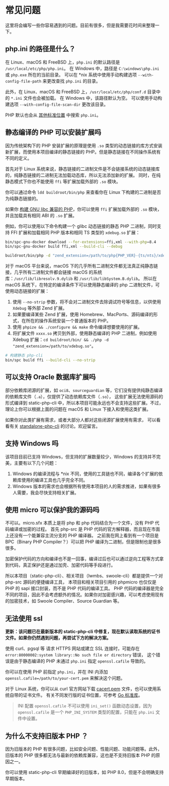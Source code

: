 # 常见问题

这里将会编写一些你容易遇到的问题。目前有很多，但是我需要花时间来整理一下。

## php.ini 的路径是什么？

在 Linux、macOS 和 FreeBSD 上，`php.ini` 的默认路径是 `/usr/local/etc/php/php.ini`。
在 Windows 中，路径是 `C:\windows\php.ini` 或 `php.exe` 所在的当前目录。
可以在 *nix 系统中使用手动构建选项 `--with-config-file-path` 来更改查找 `php.ini` 的目录。

此外，在 Linux、macOS 和 FreeBSD 上，`/usr/local/etc/php/conf.d` 目录中的 `*.ini` 文件也会被加载。
在 Windows 中，该路径默认为空。
可以使用手动构建选项 `--with-config-file-scan-dir` 更改该目录。

PHP 默认也会从 [其他标准位置](https://www.php.net/manual/zh/configuration.file.php) 中搜索 `php.ini`。

## 静态编译的 PHP 可以安装扩展吗

因为传统架构下的 PHP 安装扩展的原理是使用 `.so` 类型的动态链接的库方式安装新扩展，而使用本项目编译的静态链接的 PHP。但是静态链接在不同操作系统有不同的定义。

首先对于 Linux 系统来说，静态链接的二进制文件是不会链接系统的动态链接库的，纯静态链接的二进制无法加载动态库，所以无法添加新的扩展。
同时，在纯静态模式下你也不能使用 `ffi` 等扩展加载外部的 `.so` 模块。

你可以通过命令 `ldd buildroot/bin/php` 来查看你在 Linux 下构建的二进制是否为纯静态链接的。

如果你 [构建 GNU libc 兼容的 PHP](../guide/build-with-glibc)，你可以使用 `ffi` 扩展加载外部的 `.so` 模块，并且加载具有相同 ABI 的 `.so` 扩展。

例如，你可以使用以下命令构建一个 glibc 动态链接的静态 PHP 二进制，同时支持 FFI 扩展和加载相同 PHP 版本和相同 TS 类型的 `xdebug.so` 扩展：

```bash
bin/spc-gnu-docker download --for-extensions=ffi,xml --with-php=8.4
bin/spc-gnu-docker build ffi,xml --build-cli --debug

buildroot/bin/php -d "zend_extension=/path/to/php{PHP_VER}-{ts/nts}/xdebug.so" --ri xdebug
```

对于 macOS 平台来说，macOS 下的几乎所有二进制文件都无法真正纯静态链接，几乎所有二进制文件都会链接 macOS 的系统库：`/usr/lib/libresolv.9.dylib` 和 `/usr/lib/libSystem.B.dylib`。
所以在 macOS 系统下，在特定的编译条件下可以使用静态编译的 php 二进制文件，可使用动态链接的扩展：

1. 使用 `--no-strip` 参数，将不会对二进制文件去除调试符号等信息，以供使用 `Xdebug` 等外部 Zend 扩展。
2. 如果要编译某些 Zend 扩展，使用 Homebrew、MacPorts、源码编译的形式，在所在的操作系统安装一个普通版本的 PHP。
3. 使用 `phpize && ./configure && make` 命令编译想要使用的扩展。
4. 将扩展文件 `xxxx.so` 拷贝到外部，使用静态编译的 PHP 二进制，例如使用 Xdebug 扩展：`cd buildroot/bin/ && ./php -d "zend_extension=/path/to/xdebug.so"`。

```bash
# 构建静态 php-cli
bin/spc build ffi --build-cli --no-strip
```

## 可以支持 Oracle 数据库扩展吗

部分依赖库闭源的扩展，如 `oci8`、`sourceguardian` 等，它们没有提供纯静态编译的依赖库文件（`.a`），仅提供了动态依赖库文件（`.so`），
这些扩展无法使用源码的形式编译到 static-php-cli 中，所以本项目可能永远也不会支持这些扩展。不过，理论上你可以根据上面的问题在 macOS 和 Linux 下接入和使用这类扩展。

如果你对此类扩展有需求，或者大部分人都对这些闭源扩展使用有需求，
可以看看有关 [standalone-php-cli](https://github.com/crazywhalecc/static-php-cli/discussions/58) 的讨论。欢迎留言。

## 支持 Windows 吗

该项目目前已支持 Windows，但支持的扩展数量较少，Windows 的支持并不完美，主要有以下几个问题：

1. Windows 的编译流程与 *nix 不同，使用的工具链也不同，编译各个扩展的依赖库使用的编译工具也几乎完全不同。
2. Windows 版本的需求也会根据所有使用本项目的人的需求推进，如果有很多人需要，我会尽快支持相关扩展。

## 使用 micro 可以保护我的源码吗

不可以。micro.sfx 本质上是将 php 和 php 代码结合为一个文件，没有 PHP 代码编译或加密的过程。
首先 php-src 是 PHP 代码的官方解释器，而且现在市面上还没有一个能兼容主流分支的 PHP 编译器。
之前我在网上看到有一个项目是 BPC（Binary PHP Compiler？）可以把 PHP 编译为二进制，但是限制也是很多很多。

加密保护代码的方向和编译也不是一回事，编译过后也可以通过逆向工程等方式拿到代码，真正保护还是通过加壳、加密代码等手段进行。

所以本项目（static-php-cli）、相关项目（lwmbs、swoole-cli）都是提供一个对 php-src 源码的便捷编译工具，
本项目和相关项目引用的 phpmicro 也仅仅是 PHP 的 sapi 接口封装，而不是 PHP 代码的编译工具。
PHP 代码的编译器是完全不同的项目，因此不会考虑额外的情况。如果你对加密感兴趣，可以考虑使用现有的加密技术，如 Swoole Compiler、Source Guardian 等。

## 无法使用 ssl

**更新：该问题已在最新版本的 static-php-cli 中修复，现在默认读取系统的证书文件。如果你仍然遇到问题，再尝试下方的解决方案。**

使用 curl、pgsql 等 请求 HTTPS 网站或建立 SSL 连接时，可能存在 `error:80000002:system library::No such file or directory` 错误，
这个错误是由于静态编译的 PHP 未通过 `php.ini` 指定 `openssl.cafile` 导致的。

你可以在使用 PHP 前指定 `php.ini`，并在 INI 内添加 `openssl.cafile=/path/to/your-cert.pem` 来解决这个问题。

对于 Linux 系统，你可以从 curl 官方网站下载 [cacert.pem](https://curl.se/docs/caextract.html) 文件，也可以使用系统自带的证书文件。
有关不同发行版的证书位置，可参考 [Go 标准库](https://go.dev/src/crypto/x509/root_linux.go)。

> INI 配置 `openssl.cafile` 不可以使用 `ini_set()` 函数动态设置，因为 `openssl.cafile` 是一个 `PHP_INI_SYSTEM` 类型的配置，只能在 `php.ini` 文件中设置。

## 为什么不支持旧版本 PHP ？

因为旧版本的 PHP 有很多问题，比如安全问题、性能问题、功能问题等。此外，旧版本的 PHP 很多都无法与最新的依赖库兼容，这也是不支持旧版本 PHP 的原因之一。

你可以使用 static-php-cli 早期编译好的旧版本，如 PHP 8.0，但是不会明确支持早期版本。
